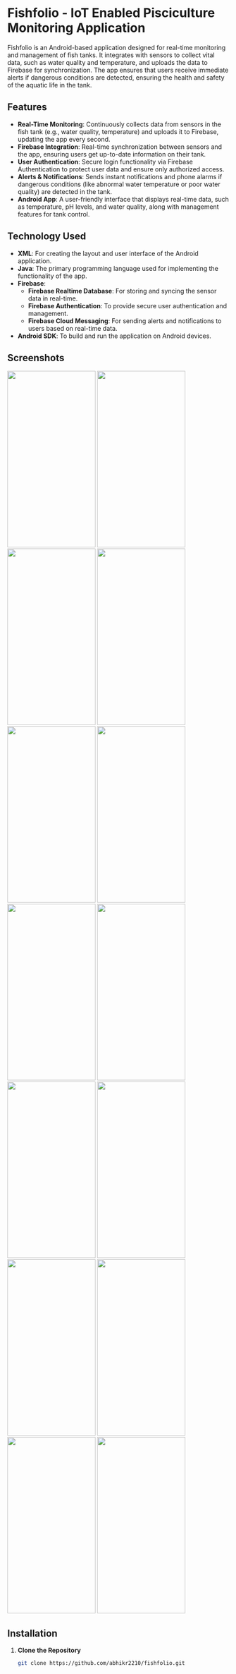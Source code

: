 # Fishfolio -  IoT Enabled Pisciculture Monitoring Application

Fishfolio is an Android-based application designed for real-time monitoring and management of fish tanks. It integrates with sensors to collect vital data, such as water quality and temperature, and uploads the data to Firebase for synchronization. The app ensures that users receive immediate alerts if dangerous conditions are detected, ensuring the health and safety of the aquatic life in the tank.

## Features

- **Real-Time Monitoring**: Continuously collects data from sensors in the fish tank (e.g., water quality, temperature) and uploads it to Firebase, updating the app every second.
- **Firebase Integration**: Real-time synchronization between sensors and the app, ensuring users get up-to-date information on their tank.
- **User Authentication**: Secure login functionality via Firebase Authentication to protect user data and ensure only authorized access.
- **Alerts & Notifications**: Sends instant notifications and phone alarms if dangerous conditions (like abnormal water temperature or poor water quality) are detected in the tank.
- **Android App**: A user-friendly interface that displays real-time data, such as temperature, pH levels, and water quality, along with management features for tank control.

## Technology Used

- **XML**: For creating the layout and user interface of the Android application.
- **Java**: The primary programming language used for implementing the functionality of the app.
- **Firebase**:
  - **Firebase Realtime Database**: For storing and syncing the sensor data in real-time.
  - **Firebase Authentication**: To provide secure user authentication and management.
  - **Firebase Cloud Messaging**: For sending alerts and notifications to users based on real-time data.
- **Android SDK**: To build and run the application on Android devices.

## Screenshots

<img src="https://github.com/user-attachments/assets/f67d0b45-0e39-4d59-8195-7549c7ab6f54" width="200" height="400">
<img src="https://github.com/user-attachments/assets/c7b3f52a-717b-4db2-875a-3a476ce44972" width="200" height="400">
<img src="https://github.com/user-attachments/assets/9734ad59-bf59-47df-a1e3-4eb0bc194b35" width="200" height="400">
<img src="https://github.com/user-attachments/assets/5fd0e935-b29b-4273-9e1a-edd05234d2b2" width="200" height="400">
<img src="https://github.com/user-attachments/assets/194d07cb-ed0b-458c-9649-320471e2b27d" width="200" height="400">
<img src="https://github.com/user-attachments/assets/e500ae19-a059-4e5b-97d6-e05c50a1bc5a" width="200" height="400">
<img src="https://github.com/user-attachments/assets/b65cd161-364e-4b00-a56b-348fd753aef4" width="200" height="400">
<img src="https://github.com/user-attachments/assets/1440ebd8-440b-45a8-8d2b-9a45bb807761" width="200" height="400">
<img src="https://github.com/user-attachments/assets/6593849e-fbc2-4c12-8d9f-25c57abc7ed3" width="200" height="400">
<img src="https://github.com/user-attachments/assets/fefe5651-08db-4951-8046-dbfcc8eaaa19" width="200" height="400">
<img src="https://github.com/user-attachments/assets/bc7a2594-9113-46ea-8fa1-537f07ea6376" width="200" height="400">
<img src="https://github.com/user-attachments/assets/5f503b5e-e818-44df-9a81-f64906e6afe3" width="200" height="400">
<img src="https://github.com/user-attachments/assets/c61e55a5-cf52-4ff1-bdac-edac791496ff" width="200" height="400">
<img src="https://github.com/user-attachments/assets/b99013b2-835a-493e-9288-8f3229f19e9c" width="200" height="400">


## Installation

1. **Clone the Repository**  

   ```bash
   git clone https://github.com/abhikr2210/fishfolio.git
